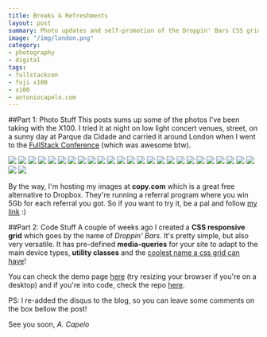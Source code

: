 ```yaml
---
title: Breaks & Refreshments
layout: post
summary: Photo updates and self-promotion of the Droppin' Bars CSS grid
image: "/img/london.png"
category: 
- photography
- digital
tags:
- fullstackcon
- fuji x100
- x100
- antoniocapelo.com
---
```


##Part 1: Photo Stuff
This posts sums up some of the photos I've been taking with the X100. I tried it at night on low light concert venues, street, on a sunny day at Parque da Cidade and carried it around London when I went to the [FullStack Conference](https://skillsmatter.com/conferences/6361-fullstack-node-and-javascript-conference#program) (which was awesome btw).

<a target="_blank" href="https://copy.com/KHTAkZbA0RNzA4BH"><img src="https://copy.com/KHTAkZbA0RNzA4BH" ></a>
<a target="_blank" href="https://copy.com/HtuR1Rm0p4KPgDJ0"><img src="https://copy.com/HtuR1Rm0p4KPgDJ0" ></a>
<a target="_blank" href="https://copy.com/zXd6TGnfURB2mAhX"><img src="https://copy.com/zXd6TGnfURB2mAhX" ></a>
<a target="_blank" href="https://copy.com/SThcJoH9B3GXzaV3"><img src="https://copy.com/SThcJoH9B3GXzaV3" ></a>
<a target="_blank" href="https://copy.com/NgTYVsqUek8xdl39"><img src="https://copy.com/NgTYVsqUek8xdl39" ></a>
<a target="_blank" href="https://copy.com/e1pPHSqfNt0nfr9H"><img src="https://copy.com/e1pPHSqfNt0nfr9H" ></a>
<a target="_blank" href="https://copy.com/tvbAxUyQHaycvUMh"><img src="https://copy.com/tvbAxUyQHaycvUMh" ></a>
<a target="_blank" href="https://copy.com/a6yFJv1UqKJR77nK"><img src="https://copy.com/a6yFJv1UqKJR77nK" ></a>
<a target="_blank" href="https://copy.com/Gdc7LZjJ2snwaViP"><img src="https://copy.com/Gdc7LZjJ2snwaViP" ></a>
<a target="_blank" href="https://copy.com/zZSEuJBOh8ETu44m"><img src="https://copy.com/zZSEuJBOh8ETu44m" ></a>
<a target="_blank" href="https://copy.com/yUVr19CUqtKuOZeA"><img src="https://copy.com/yUVr19CUqtKuOZeA" ></a>
<a target="_blank" href="https://copy.com/BN6ALOHiZS2J0LfM"><img src="https://copy.com/BN6ALOHiZS2J0LfM" ></a>
<a target="_blank" href="https://copy.com/TO7cTOh8vHhX7KNw"><img src="https://copy.com/TO7cTOh8vHhX7KNw" ></a>
<a target="_blank" href="https://copy.com/ubKlRXIiYShGChSK"><img src="https://copy.com/ubKlRXIiYShGChSK" ></a>
<a target="_blank" href="https://copy.com/gVuj1ktl1B9ICe2C"><img src="https://copy.com/gVuj1ktl1B9ICe2C" ></a>
<a target="_blank" href="https://copy.com/8IGhUekEkSjwe8rk"><img src="https://copy.com/8IGhUekEkSjwe8rk" ></a>
<a target="_blank" href="https://copy.com/3IwxhKyZaQhNB9ve"><img src="https://copy.com/3IwxhKyZaQhNB9ve" ></a>
<a target="_blank" href="https://copy.com/ZsWdBuJdVkRjzIRp"><img src="https://copy.com/ZsWdBuJdVkRjzIRp" ></a>
<a target="_blank" href="https://copy.com/vWpchwcktAwLymEl"><img src="https://copy.com/vWpchwcktAwLymEl" ></a>
<a target="_blank" href="https://copy.com/4tvjlSTZrjNOvbzD"><img src="https://copy.com/4tvjlSTZrjNOvbzD" ></a>
<a target="_blank" href="https://copy.com/NmmUSht00d83NnBM"><img src="https://copy.com/NmmUSht00d83NnBM" ></a>
<a target="_blank" href="https://copy.com/PwkEVkqQ2kktVvlz"><img src="https://copy.com/PwkEVkqQ2kktVvlz" ></a>
<a target="_blank" href="https://copy.com/HxkrFDiwHhqluSYa"><img src="https://copy.com/HxkrFDiwHhqluSYa" ></a>
<a target="_blank" href="https://copy.com/mtdx8Wj93hofYLRT"><img src="https://copy.com/mtdx8Wj93hofYLRT" ></a>
<a target="_blank" href="https://copy.com/zGhmnq2G82c8BPxV"><img src="https://copy.com/zGhmnq2G82c8BPxV" ></a>
<a target="_blank" href="https://copy.com/mVJASigkOG17dnaC"><img src="https://copy.com/mVJASigkOG17dnaC" ></a>
<a target="_blank" href="https://copy.com/OsRhtUPavixPIybY"><img src="https://copy.com/OsRhtUPavixPIybY" ></a>

By the way, I'm hosting my images at **copy.com** which is a great free alternative to Dropbox. They're running a referral program where you win 5Gb for each referral you got. So if you want to try it, be a pal and follow [my link](https://copy.com?r=o8PrGS) :)

##Part 2: Code Stuff
A couple of weeks ago I created a **CSS responsive grid** which goes by the name of <i>Droppin' Bars</i>. It's pretty simple, but also very versatile. It has pre-defined **media-queries** for your site to adapt to the main device types, **utility classes** and the <span style="text-decoration:underline">coolest name a css grid can have</span>!

You can check the demo page [here](http://blog.antoniocapelo.com/droppin-bars/) (try resizing your browser if you're on a desktop) and if you're into code, check the repo [here](https://github.com/antoniocapelo/droppin-bars).

PS: I re-added the disqus to the blog, so you can leave some comments on the box bellow the post!

See you soon,
*A. Capelo*